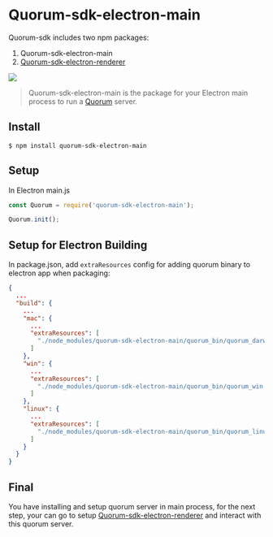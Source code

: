 # Quorum-sdk-electron-main

Quorum-sdk includes two npm packages:

1. Quorum-sdk-electron-main
2. [Quorum-sdk-electron-renderer](https://bitbucket.org/pressone/quorum-sdk-electron-renderer)

![](https://user-images.githubusercontent.com/8716838/155664505-9385309e-9b9d-4a74-b6d3-f68e0930b4c0.png)

> Quorum-sdk-electron-main is the package for your Electron main process to run a [Quorum](https://github.com/rumsystem/quorum) server.

## Install

```
$ npm install quorum-sdk-electron-main
```

## Setup

In Electron main.js

```js
const Quorum = require('quorum-sdk-electron-main');

Quorum.init();
```

## Setup for Electron Building

In package.json, add `extraResources` config for adding quorum binary to electron app when packaging:

```json
{
  ...
  "build": {
    ...
    "mac": {
      ...
      "extraResources": [
        "./node_modules/quorum-sdk-electron-main/quorum_bin/quorum_darwin"
      ]
    },
    "win": {
      ...
      "extraResources": [
        "./node_modules/quorum-sdk-electron-main/quorum_bin/quorum_win.exe"
      ]
    },
    "linux": {
      ...
      "extraResources": [
        "./node_modules/quorum-sdk-electron-main/quorum_bin/quorum_linux"
      ]
    }
  }
}
```

## Final

You have installing and setup quorum server in main process, for the next step, your can go to setup [Quorum-sdk-electron-renderer](https://bitbucket.org/pressone/quorum-sdk-electron-renderer) and interact with this quorum server.